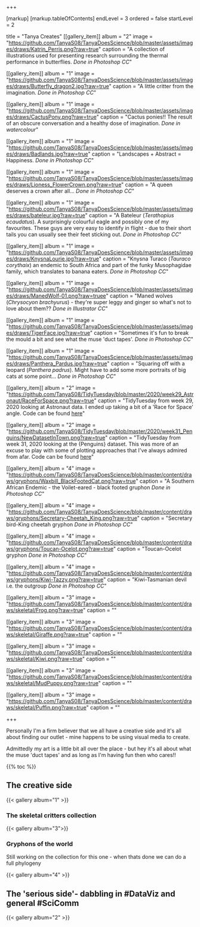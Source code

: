 +++

[markup]
  [markup.tableOfContents]
    endLevel = 3
    ordered = false
    startLevel = 2

title =  "Tanya Creates"
[[gallery_item]]
album = "2"
image = "https://github.com/TanyaS08/TanyaDoesScience/blob/master/assets/images/draws/Katrin_Perris.png?raw=true"
caption = "A collection of illustrations used for presenting research surrounding the thermal performance in butterflies. *Done in Photoshop CC*"

[[gallery_item]]
album = "1"
image = "https://github.com/TanyaS08/TanyaDoesScience/blob/master/assets/images/draws/Butterfly_dragon2.jpg?raw=true"
caption = "A little critter from the imagination. *Done in Photoshop CC*"

[[gallery_item]]
album = "1"
image = "https://github.com/TanyaS08/TanyaDoesScience/blob/master/assets/images/draws/CactusPony.png?raw=true"
caption = "Cactus ponies!! The result of an obscure conversation and a healthy dose of imagination. *Done in watercolour*"

[[gallery_item]]
album = "1"
image = "https://github.com/TanyaS08/TanyaDoesScience/blob/master/assets/images/draws/Badlands.jpg?raw=true"
caption = "Landscapes + Abstract = Happiness. *Done in Photoshop CC*"

[[gallery_item]]
album = "1"
image = "https://github.com/TanyaS08/TanyaDoesScience/blob/master/assets/images/draws/Lioness_FlowerCrown.png?raw=true"
caption = "A queen deserves a crown after all... *Done in Photoshop CC*"

[[gallery_item]]
album = "1"
image = "https://github.com/TanyaS08/TanyaDoesScience/blob/master/assets/images/draws/bateleur.jpg?raw=true"
caption = "A Bateleur (*Terathopius ecaudatus*). A surprisingly colourful eagle and possibly one of my favourites. These guys are very easy to identify in flight - due to their short tails you can usually see their feet sticking out. *Done in Photoshop CC*"

[[gallery_item]]
album = "1"
image = "https://github.com/TanyaS08/TanyaDoesScience/blob/master/assets/images/draws/KnysnaLourie.jpg?raw=true"
caption = "Knysna Turaco (*Tauraco corythaix*) an endemic to South Africa and part of the funky Musophagidae family, which translates to banana eaters. *Done in Photoshop CC*"

[[gallery_item]]
album = "1"
image = "https://github.com/TanyaS08/TanyaDoesScience/blob/master/assets/images/draws/ManedWolf-01.png?raw=truee"
caption = "Maned wolves (*Chrysocyon brachyurus*) - they're super leggy and ginger so what's not to love about them?? *Done in Illustrator CC*"

[[gallery_item]]
album = "1"
image = "https://github.com/TanyaS08/TanyaDoesScience/blob/master/assets/images/draws/TigerFace.jpg?raw=true"
caption = "Sometimes it's fun to break the mould a bit and see what the muse 'duct tapes'. *Done in Photoshop CC*"

[[gallery_item]]
album = "1"
image = "https://github.com/TanyaS08/TanyaDoesScience/blob/master/assets/images/draws/Panthera_Pardus.jpg?raw=true"
caption = "Squaring off with a leopard (*Panthera padrus*). Might have to add some more portraits of big cats at some point... *Done in Photoshop CC*"

[[gallery_item]]
album = "2"
image = "https://github.com/TanyaS08/TidyTuesday/blob/master/2020/week29_Astronaut/RaceForSpace.png?raw=true"
caption = "TidyTuesday from week 29, 2020 looking at Astronaut data. I ended up taking a bit of a 'Race for Space' angle. Code can be found [here](https://github.com/TanyaS08/TidyTuesday/blob/master/2020/week29_Astronaut/2020-07-14.R)"

[[gallery_item]]
album = "2"
image = "https://github.com/TanyaS08/TidyTuesday/blob/master/2020/week31_Penguins/NewDatasetInTown.png?raw=true"
caption = "TidyTuesday from week 31, 2020 looking at the {Penguins} dataset. This was more of an excuse to play with some of plotting approaches that I've always admired from afar. Code can be found [here](https://github.com/TanyaS08/TidyTuesday/blob/master/2020/week31_Penguins/2020-07-28.R)"

[[gallery_item]]
album = "4"
image = "https://github.com/TanyaS08/TanyaDoesScience/blob/master/content/draws/gryphons/Waxbill_BlackFootedCat.png?raw=true"
caption = "A Southern African Endemic - the Voilet-eared - black footed gruphon *Done in Photoshop CC*"

[[gallery_item]]
album = "4"
image = "https://github.com/TanyaS08/TanyaDoesScience/blob/master/content/draws/gryphons/Secretary-Cheetah_King.png?raw=true"
caption = "Secretary bird-King cheetah gryphon *Done in Photoshop CC*"

[[gallery_item]]
album = "4"
image = "https://github.com/TanyaS08/TanyaDoesScience/blob/master/content/draws/gryphons/Toucan-Ocelot.png?raw=true"
caption = "Toucan-Ocelot gryphon *Done in Photoshop CC*"

[[gallery_item]]
album = "4"
image = "https://github.com/TanyaS08/TanyaDoesScience/blob/master/content/draws/gryphons/Kiwi-Tazzy.png?raw=true"
caption = "Kiwi-Tasmanian devil i.e. the outgroup *Done in Photoshop CC*"

[[gallery_item]]
album = "3"
image = "https://github.com/TanyaS08/TanyaDoesScience/blob/master/content/draws/skeletal/Frog.png?raw=true"
caption = ""

[[gallery_item]]
album = "3"
image = "https://github.com/TanyaS08/TanyaDoesScience/blob/master/content/draws/skeletal/Giraffe.png?raw=true"
caption = ""

[[gallery_item]]
album = "3"
image = "https://github.com/TanyaS08/TanyaDoesScience/blob/master/content/draws/skeletal/Kiwi.png?raw=true"
caption = ""

[[gallery_item]]
album = "3"
image = "https://github.com/TanyaS08/TanyaDoesScience/blob/master/content/draws/skeletal/MudPuppy.png?raw=true"
caption = ""

[[gallery_item]]
album = "3"
image = "https://github.com/TanyaS08/TanyaDoesScience/blob/master/content/draws/skeletal/Puffin.png?raw=true"
caption = ""


+++

Personally I'm a firm believer that we all have a creative side and it's all about finding our outlet - mine happens to be using visual media to create.

Admittedly my art is a little bit all over the place - but hey it's all about what the muse 'duct tapes' and as long as I'm having fun then who cares!!

{{% toc %}}

## The creative side

{{< gallery album="1" >}}

### The skeletal critters collection

{{< gallery album="3">}}

### Gryphons of the world

Still working on the collection for this one - when thats done we can do a full phylogeny

{{< gallery album="4" >}}

## The 'serious side'- dabbling in #DataViz and general #SciComm

{{< gallery album="2" >}}
